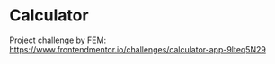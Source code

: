 # Calculator

Project challenge by FEM:
https://www.frontendmentor.io/challenges/calculator-app-9lteq5N29